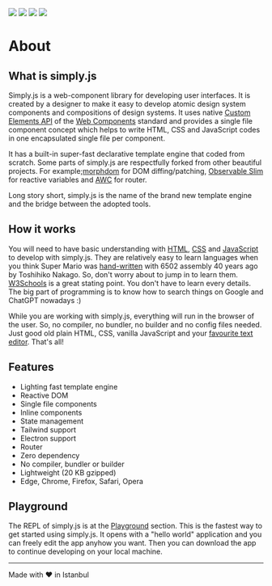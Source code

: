 <p>
<img src="https://img.shields.io/github/v/release/fehmi/simply.js?label=stable%20release">
<img src="https://img.shields.io/badge/License-MIT-green">
<img src="https://img.shields.io/badge/Gzipped-20KB-green">
<img src="https://img.shields.io/github/commit-activity/m/fehmi/simply.js?label=Commits">
</p>

# About

## What is simply.js

Simply.js is a web-component library for developing user interfaces. It is created by a designer to make it easy to develop atomic design system components and compositions of design systems. It uses native [Custom Elements API](https://developers.google.com/web/fundamentals/web-components/customelements) of the [Web Components](https://developer.mozilla.org/en-US/docs/Web/Web_Components) standard and provides a single file component concept which helps to write HTML, CSS and JavaScript codes in one encapsulated single file per component.

It has a built-in super-fast declarative template engine that coded from scratch. Some parts of simply.js are respectfully forked from other beautiful projects. For example;[morphdom](https://github.com/patrick-steele-idem/morphdom) for DOM diffing/patching, [Observable Slim](https://github.com/ElliotNB/observable-slim) for reactive variables and [AWC](https://github.com/colscott/a-wc-router) for router.

Long story short, simply.js is the name of the brand new template engine and the bridge between the adopted tools.


## How it works

You will need to have basic understanding with [HTML](https://www.w3schools.com/html/default.asp), [CSS](https://www.w3schools.com/css/default.asp) and [JavaScript](https://www.w3schools.com/js/default.asp) to develop with simply.js. They are relatively easy to learn languages when you think Super Mario was [hand-written](https://gist.github.com/1wErt3r/4048722) with 6502 assembly 40 years ago by Toshihiko Nakago. So, don't worry about to jump in to learn them. [W3Schools](https://www.w3schools.com/) is a great stating point. You don't have to learn every details. The big part of programming is to know how to search things on Google and ChatGPT nowadays :)

While you are working with simply.js, everything will run in the browser of the user. So, no compiler, no bundler, no builder and no config files needed. Just good old plain HTML, CSS, vanilla JavaScript and your [favourite text editor](https://code.visualstudio.com/). That's all!

## Features

- Lighting fast template engine<br>
- Reactive DOM<br>
- Single file components<br>
- Inline components<br>
- State management<br>
- Tailwind support<br>
- Electron support<br>
- Router<br>
- Zero dependency<br>
- No compiler, bundler or builder<br>
- Lightweight (20 KB gzipped)<br>
- Edge, Chrome, Firefox, Safari, Opera

## Playground

The REPL of simply.js is at the [Playground](playground) section. This is the fastest way to get started using simply.js. It opens with a "hello world" application and you can freely edit the app anyhow you want. Then you can download the app to continue developing on your local machine.

<hr>

Made with :heart: in Istanbul

